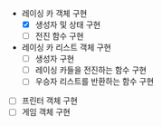 - 레이싱 카 객체 구현
  - [x] 생성자 및 상태 구현
  - [ ] 전진 함수 구현
- 레이싱 카 리스트 객체 구현
  - [ ] 생성자 구현
  - [ ] 레이싱 카들을 전진하는 함수 구현
  - [ ] 우승자 리스트를 반환하는 함수 구현
- [ ] 프린터 객체 구현
- [ ] 게임 객체 구현
